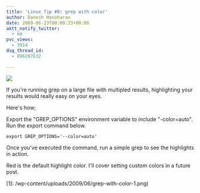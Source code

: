 ```yaml
---
title: 'Linux Tip #8: grep with color'
author: Danesh Manoharan
date: 2009-06-23T00:00:23+00:00
aktt_notify_twitter:
  - no
pvc_views:
  - 3914
dsq_thread_id:
  - 896207632

---
```

![](/wp-content/uploads/2009/06/grep-with-color-1-500x168.png)

If you're running grep on a large file with multipled results, highlighting your results would really easy on your eyes.

Here's how;

Export the "GREP_OPTIONS" environment variable to include "-color=auto". Run the export command below.

`export GREP_OPTIONS='--color=auto'`

Once you've executed the command, run a simple grep to see the highlights in action.

Red is the default highlight color. I'll cover setting custom colors in a future post.

 [1]: /wp-content/uploads/2009/06/grep-with-color-1.png)